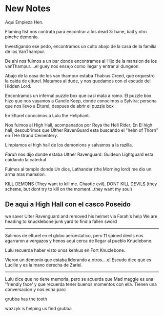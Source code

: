 # New Notes

Aqui Empieza Hen.

Flaming fist nos contrata para encontrar a los dead 3: bane, bail y otro pinche demonio.

Investigando ese pedo, encontramos un culto abajo de la casa de la familia de los VanThampur.

De ahi nos fuimos a un bar donde encontramos al Hijo de la mansion de los vanThampur....el guey nos ense;o como llegar y entrar al dungeon.


Abajo de la casa de los van thampur estaba Thabius Creed, que orquestro la caida de elturel. Matamos al dude, y nos quedamos con el escudo del Hidden Lord.

Encontramos un infernal puzzle box que casi mata a romo.  El puzzle box hizo que nos vayamos a Candle Keep, donde conocimos a Sylvira: persona que nos llevo a Elturel, 
despues de abrir el puzzle box


En Elturel conocimos a Lulu the Heliphant.

Nos fuimos al High Hall, acompanados por Reya the Hell Rider. En El high hall, descubrimos que Ulther RavenGuard esta buscando el "helm of Thorn" en THe Grand Cementery.

Limpiamos el high hall de los demonions y salvamos a la razilla.

*Farah* nos dijo donde estaba Ulther Ravenguard.   Guideon Lightguard esta cuidando la catedral


Fuimos al templo donde Un dios, Lathander (the Morning lord) me dio un arma mas mamalon.

KILL DEMONS (They want to kill me. Chaotic evil), DONT KILL DEVILS (they scheme, but dont try to kill on the moment...they want my soul) 

De aqui a High Hall con el casco Poseido
-----------

we saver Ulter Ravenguard and removed his helmet via Farah's help
We are heading to knucklebone junk yard to find a fallen sword

---

Salimos de elturel en el globo aeroestatico, pero 11 spined devils nos agarraron a vergazos y henos aqui cerca de llegar al pueblo Knuclebone.

Lulu recuerda haber visto unos kenkus en Fort Knuclebone.

Vieron un demonio que estaba liderando a otros....el Escudo dice que es Lucille y es la mano derecha de Zariel.



----

Lulu dice que no tiene memoria, pero se acuerda que Mad maggie es una 'friendly face' y que recuerda tener buenos momentos con ella.
Tienen una conversacion y nos echa paro

grubba has the tooth

wazzyk is helping us find grubba
